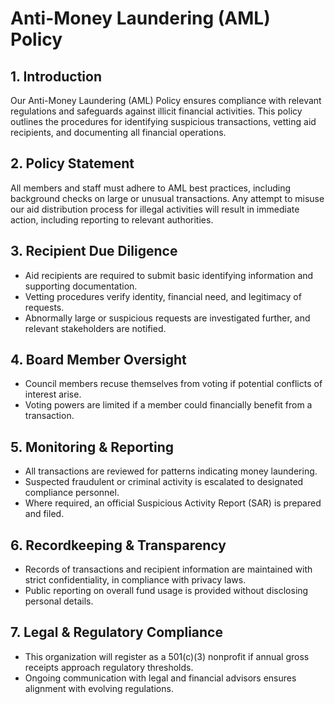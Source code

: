 # Anti-Money Laundering (AML) Policy

## 1. Introduction

Our Anti-Money Laundering (AML) Policy ensures compliance with relevant regulations and safeguards against illicit financial activities. This policy outlines the procedures for identifying suspicious transactions, vetting aid recipients, and documenting all financial operations.

## 2. Policy Statement
All members and staff must adhere to AML best practices, including background checks on large or unusual transactions. Any attempt to misuse our aid distribution process for illegal activities will result in immediate action, including reporting to relevant authorities.

## 3. Recipient Due Diligence
- Aid recipients are required to submit basic identifying information and supporting documentation.
- Vetting procedures verify identity, financial need, and legitimacy of requests.
- Abnormally large or suspicious requests are investigated further, and relevant stakeholders are notified.

## 4. Board Member Oversight
- Council members recuse themselves from voting if potential conflicts of interest arise.
- Voting powers are limited if a member could financially benefit from a transaction.

## 5. Monitoring & Reporting
- All transactions are reviewed for patterns indicating money laundering.
- Suspected fraudulent or criminal activity is escalated to designated compliance personnel.
- Where required, an official Suspicious Activity Report (SAR) is prepared and filed.

## 6. Recordkeeping & Transparency
- Records of transactions and recipient information are maintained with strict confidentiality, in compliance with privacy laws.
- Public reporting on overall fund usage is provided without disclosing personal details.

## 7. Legal & Regulatory Compliance
- This organization will register as a 501(c)(3) nonprofit if annual gross receipts approach regulatory thresholds.
- Ongoing communication with legal and financial advisors ensures alignment with evolving regulations.
